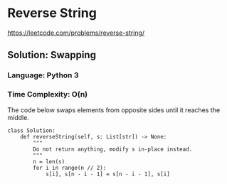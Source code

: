 # Reverse String
https://leetcode.com/problems/reverse-string/

## Solution: Swapping
### Language: Python 3
### Time Complexity: O(n)

The code below swaps elements from opposite sides until it reaches the middle.

```python3
class Solution:
    def reverseString(self, s: List[str]) -> None:
        """
        Do not return anything, modify s in-place instead.
        """
        n = len(s)
        for i in range(n // 2):
            s[i], s[n - i - 1] = s[n - i - 1], s[i]
```

